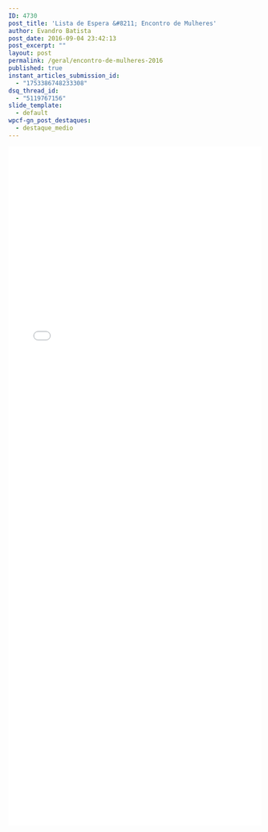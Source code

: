 ```yaml
---
ID: 4730
post_title: 'Lista de Espera &#8211; Encontro de Mulheres'
author: Evandro Batista
post_date: 2016-09-04 23:42:13
post_excerpt: ""
layout: post
permalink: /geral/encontro-de-mulheres-2016
published: true
instant_articles_submission_id:
  - "1753386748233308"
dsq_thread_id:
  - "5119767156"
slide_template:
  - default
wpcf-gn_post_destaques:
  - destaque_medio
---
```

<iframe src="//docs.google.com/forms/d/e/1FAIpQLSf1-K7hbN-9le-jauLrQyVMDsi5mUbgvGXJvm3NiMWLxTccxQ/viewform?embedded=true" width="100%" height="1350" frameborder="0" marginwidth="0" marginheight="0">Nos dias 22 e 23 de outubro acontecerá o encontro de mulheres. Tema: "Mulheres com Propósito no Reino de Deus".</iframe>
